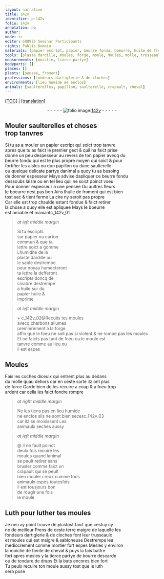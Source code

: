 ```yaml
---
layout: narrative
title: 142v
identifier: p-142v
folio: 142v
annotation: no
author:
mode: tc
editor: GR8975 Seminar Participants
rights: Public Domain
materials: [papier escript, papier, beurre fondu, boeurre, huile de froment, cire, carton commun, lettre, gomme, ardille, cinabre, huile, papier huile, charbons, Luth, luther, terre maigre de laquelle les fondeurs dartiglerie & de cloches font leur trusseaulx et moules, mortier, fiente de cheval, bourre descarde, tondure de draps, luth]
tools: [plaste dardille, moules, forge, moule, Moules, molle, trusseaulx]
measurements: [moictie, tierce partye]
bodyparts: []
places: []
plants: [pensee, froment]
professions: [fondeurs dartiglerie & de cloches]
environments: [lieu humide ne enclos]
animals: [saulterelles, papillon, saulterelle, crapault, cheval]
---
```


 <p><a href="{{ site.baseurl }}/diplomatic/">[TOC]</a> | <a href="{{ site.baseurl }}/texts/p-142v_tl/" target="_blank">[translation]</a></p><div class="folio" align="center">- - - - - <a href="http://gallica.bnf.fr/ark:/12148/btv1b10500001g/f290.image" target="_blank"><img src="https://cu-mkp.github.io/2017-workshop-edition/assets/photo-icon.png" alt="folio image: " style="display:inline-block; margin-bottom:-3px;"/>142v</a> - - - - - </div>  
  

## Mouler <span class="al">saulterelles</span> et choses<br/> trop tanvres

 
Si tu as a mouler un <span class="m">papier escript</span> qui soict trop tanvre<br/> apres que tu as faict le premier gect & quil ha faict prise<br/> donne un peu despesseur au revers de ton <span class="m">papier</span> avecq du<br/> <span class="m">beurre fondu</span> qui est le plus propre moyen qui soict & pour<br/> fortifier les aisles ou dun <span class="al">papillon</span> ou dune <span class="al">saulterelle</span><br/> ou quelque delicate partye danimal a quoy tu as besoing<br/> de donner espesseur Mays advise dapliquer ce <span class="m">beurre fondu</span><br/> dessoubs laisle ou en tel lieu quil ne soict poinct voeu<br/> Pour donner espesseur a une <span class="pa">pensee</span> Ou aultres fleurs<br/> le <span class="m">boeurre</span> nest pas bon Ains l<span class="m">huile de <span class="pa">froment</span></span> qui est bien<br/> tost sec & tient ferme La <span class="m">cire</span> ny seroit pas propre<br/> Car elle est trop chaulde estant fondue & faict retirer<br/> la chose a quoy elle est apliquee Mays le <span class="m">boeurre</span><br/> est amiable et maniantc_142v_01
 
> *at left middle margin*
> 
> 
>  Si tu escripts<br/> sur <span class="m">papier</span> ou <span class="m">carton<br/> commun</span> & que ta<br/> <span class="m">l<span class="exp">ett</span>re</span> soict a <span class="m">gomme</span><br/> Lhumidite de la<br/> <span class="tl">plaste d<span class="m">ardille</span></span> ou<br/> le sable destrempe<br/> pour noyau humectero<span class="exp">n</span>t<br/> ta <span class="m">l<span class="exp">ett</span>re</span> la defferont<br/> escripts doncq de<br/> <span class="m">cinabre</span> destrempe<br/> a <span class="m">huile</span> sur du<br/> <span class="m">papier huile</span> &<br/> imprime
 
> *at left middle margin*
> 
> 
> \+ c_142v_02@Recuits tes <span class="tl">moules</span><br/> avecq <span class="m">charbons</span> allumes<br/> premierem<span class="exp">ent</span> a la <span class="tl">forge</span><br/> affin que le foeu ne soit pas si violent & ne ro<span class="exp">m</span>pe pas les <span class="tl">moules</span><br/> Et ne faicts pas tant de foeu ou le <span class="tl">moule</span> est<br/> tanvre co<span class="exp">mm</span>e au lieu ou<br/> il est espes
 
 
  

## <span class="tl">Moules</span>

 
Fais les coches diceulx qui entrent plus au dedans<br/> du <span class="tl">molle</span> quau dehors car en ceste sorte ilz ont plus<br/> de force Garde bien de les recuire a coup & a foeu trop<br/> ardent car cella les faict <span class="del">fondre</span> rompre
 
> *at right middle margin*
> 
> 
>   Ne les tiens pas en <span class="env">lieu humide<br/> ne enclos</span> sils ne sont bien secesc_142v_03<br/> car ilz se moisissent Les<br/> animaulx seches aussy
 
> *at left middle margin*
> 
> 
>  @ Il ne fault poinct<br/> deulx fois recuire les<br/> <span class="tl">moules</span> quand lanimal<br/> se peult retirer sans<br/> brusler co<span class="exp">mm</span>e faict un<br/> <span class="al">crapault</span> qui se peult<br/> bien mouler creux co<span class="exp">mm</span>e tous<br/> animaulx espes toutesfois<br/> il est tousjours bon<br/> de rougir une fois<br/> le <span class="tl">moule</span>
 
 
  

## <span class="m">Luth</span> pour <span class="m">luther</span> tes <span class="tl">moules</span>

 
Je nen ay point trouve de plustost faict que cestuy cy<br/> ne de meilleur P<span class="exp">rens</span> de ceste <span class="m">terre maigre de laquelle les<br/> <span class="pro">fondeurs dartiglerie & de cloches</span> font leur <span class="tl">trusseaulx</span><br/> et <span class="tl">moules</span></span> qui est maigre & sabloneuse Destrempe l<span class="del">e</span>a<br/> mediocrement comme <span class="m">mortier</span> fort espes Mesles y environ<br/> la <span class="ms">moictie</span> de <span class="m">fiente de <span class="al">cheval</span></span> & puys la fais battre<br/> fort apres mesles y la <span class="ms">tierce partye</span> de <span class="m">bourre descarde</span><br/> ou de <span class="m">tondure de draps</span> Et la bats encores bien fort<br/> Tu peulx recuire ton <span class="tl">moule</span> aussy tost que le <span class="m">luth</span><br/> sera pose
 
 